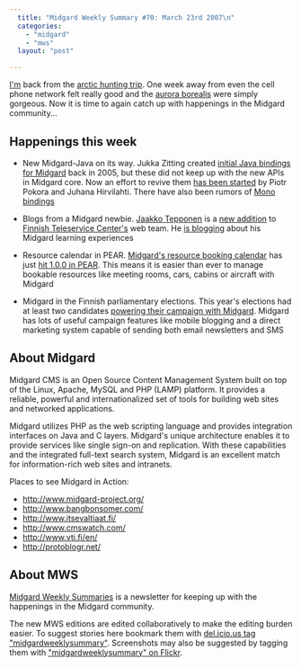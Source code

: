 ```yaml
---
  title: "Midgard Weekly Summary #70: March 23rd 2007\n"
  categories: 
    - "midgard"
    - "mws"
  layout: "post"

---
```

[I'm][5] back from the [arctic hunting trip][4]. One week away from even the cell phone network felt really good and the [aurora borealis][6] were simply gorgeous. Now it is time to again catch up with happenings in the Midgard community...

Happenings this week
--------------------

* New Midgard-Java on its way. Jukka Zitting created [initial Java bindings for Midgard][10] back in 2005, but these did not keep up with the new APIs in Midgard core. Now an effort to revive them [has been started][11] by Piotr Pokora and Juhana Hirvilahti. There have also been rumors of [Mono bindings][12]

* Blogs from a Midgard newbie. [Jaakko Tepponen][7] is a [new addition][9] to [Finnish Teleservice Center's][8] web team. He [is blogging][7] about his 
Midgard learning experiences

* Resource calendar in PEAR. [Midgard's resource booking calendar][14] has just [hit 1.0.0 in PEAR][15]. This means it is easier than ever to manage bookable resources like meeting rooms, cars, cabins or aircraft with Midgard

* Midgard in the Finnish parliamentary elections. This year's elections had at least two candidates [powering their campaign with Midgard][13]. Midgard has lots of useful campaign features like mobile blogging and a direct marketing system capable of sending both email newsletters and SMS

About Midgard
-------------

Midgard CMS is an Open Source Content Management System built on top of the Linux, Apache, MySQL and PHP (LAMP) platform. It provides a reliable, powerful and internationalized set of tools for building web sites and networked applications.

Midgard utilizes PHP as the web scripting language and provides integration interfaces on Java and C layers. Midgard's unique architecture enables it to provide services like single sign-on and replication. With these capabilities and the integrated full-text search system, Midgard is an excellent match for information-rich web sites and intranets.

Places to see Midgard in Action:

* <http://www.midgard-project.org/>
* <http://www.bangbonsomer.com/>
* <http://www.itsevaltiaat.fi/>
* <http://www.cmswatch.com/>
* <http://www.vti.fi/en/>
* <http://protoblogr.net/>

About MWS
---------

[Midgard Weekly Summaries][1] is a newsletter for keeping up with the happenings in the Midgard community.

The new MWS editions are edited collaboratively to make the editing burden easier. To suggest stories here bookmark them with [del.icio.us tag "midgardweeklysummary"][2]. Screenshots may also be suggested by tagging them with ["midgardweeklysummary" on Flickr][3].

[1]: http://www.midgard-project.org/updates/mws/
[2]: http://del.icio.us/tag/midgardweeklysummary
[3]: http://www.flickr.com/photos/tags/midgardweeklysummary
[4]: http://www.flickr.com/photos/bergie/sets/72157600010088557/
[5]: http://bergie.iki.fi/
[6]: http://www.flickr.com/photos/7434795@N06/429688741/
[7]: http://jaakko.psa2.fi/blog/
[8]: http://www.ftc.fi/
[9]: http://www.ftc.fi/ajankohtaista/view/ftc-n-henkilostomaara-kasvaa.html
[10]: http://bergie.iki.fi/blog/jukka_back_from_hiatus__jcr_for_midgard/
[11]: http://www.nemein.com/people/piotras/view/1174377090.html
[12]: http://www.mono-project.com/Main_Page
[13]: http://bergie.iki.fi/blog/midgard_and_the_finnish_parliamentary_election/
[14]: http://bergie.iki.fi/blog/resource-bookings-with-midgard/
[15]: http://pear.midcom-project.org/index.php?package=net_nemein_reservations&release=1.0.0&downloads
